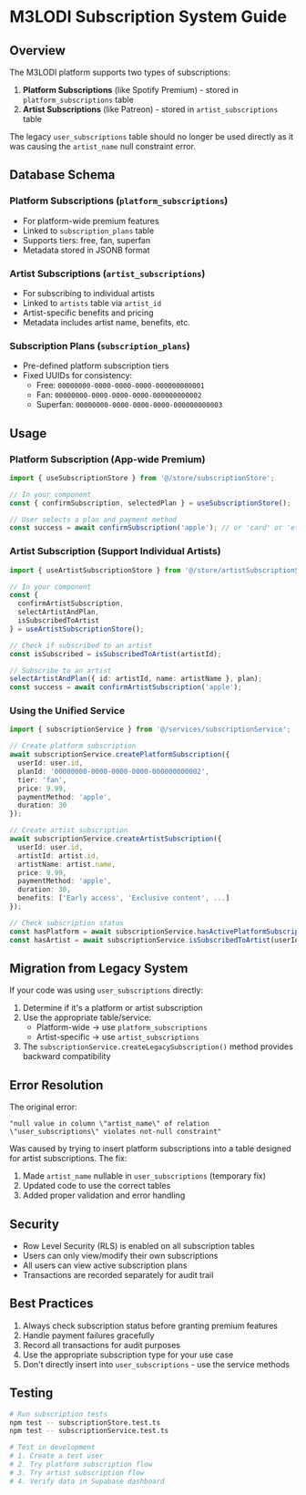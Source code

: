 # M3LODI Subscription System Guide

## Overview

The M3LODI platform supports two types of subscriptions:

1. **Platform Subscriptions** (like Spotify Premium) - stored in `platform_subscriptions` table
2. **Artist Subscriptions** (like Patreon) - stored in `artist_subscriptions` table

The legacy `user_subscriptions` table should no longer be used directly as it was causing the `artist_name` null constraint error.

## Database Schema

### Platform Subscriptions (`platform_subscriptions`)
- For platform-wide premium features
- Linked to `subscription_plans` table
- Supports tiers: free, fan, superfan
- Metadata stored in JSONB format

### Artist Subscriptions (`artist_subscriptions`)
- For subscribing to individual artists
- Linked to `artists` table via `artist_id`
- Artist-specific benefits and pricing
- Metadata includes artist name, benefits, etc.

### Subscription Plans (`subscription_plans`)
- Pre-defined platform subscription tiers
- Fixed UUIDs for consistency:
  - Free: `00000000-0000-0000-0000-000000000001`
  - Fan: `00000000-0000-0000-0000-000000000002`
  - Superfan: `00000000-0000-0000-0000-000000000003`

## Usage

### Platform Subscription (App-wide Premium)

```typescript
import { useSubscriptionStore } from '@/store/subscriptionStore';

// In your component
const { confirmSubscription, selectedPlan } = useSubscriptionStore();

// User selects a plan and payment method
const success = await confirmSubscription('apple'); // or 'card' or 'eth'
```

### Artist Subscription (Support Individual Artists)

```typescript
import { useArtistSubscriptionStore } from '@/store/artistSubscriptionStore';

// In your component
const { 
  confirmArtistSubscription, 
  selectArtistAndPlan,
  isSubscribedToArtist 
} = useArtistSubscriptionStore();

// Check if subscribed to an artist
const isSubscribed = isSubscribedToArtist(artistId);

// Subscribe to an artist
selectArtistAndPlan({ id: artistId, name: artistName }, plan);
const success = await confirmArtistSubscription('apple');
```

### Using the Unified Service

```typescript
import { subscriptionService } from '@/services/subscriptionService';

// Create platform subscription
await subscriptionService.createPlatformSubscription({
  userId: user.id,
  planId: '00000000-0000-0000-0000-000000000002',
  tier: 'fan',
  price: 9.99,
  paymentMethod: 'apple',
  duration: 30
});

// Create artist subscription
await subscriptionService.createArtistSubscription({
  userId: user.id,
  artistId: artist.id,
  artistName: artist.name,
  price: 9.99,
  paymentMethod: 'apple',
  duration: 30,
  benefits: ['Early access', 'Exclusive content', ...]
});

// Check subscription status
const hasPlatform = await subscriptionService.hasActivePlatformSubscription(userId);
const hasArtist = await subscriptionService.isSubscribedToArtist(userId, artistId);
```

## Migration from Legacy System

If your code was using `user_subscriptions` directly:

1. Determine if it's a platform or artist subscription
2. Use the appropriate table/service:
   - Platform-wide → use `platform_subscriptions`
   - Artist-specific → use `artist_subscriptions`
3. The `subscriptionService.createLegacySubscription()` method provides backward compatibility

## Error Resolution

The original error:
```
"null value in column \"artist_name\" of relation \"user_subscriptions\" violates not-null constraint"
```

Was caused by trying to insert platform subscriptions into a table designed for artist subscriptions. The fix:

1. Made `artist_name` nullable in `user_subscriptions` (temporary fix)
2. Updated code to use the correct tables
3. Added proper validation and error handling

## Security

- Row Level Security (RLS) is enabled on all subscription tables
- Users can only view/modify their own subscriptions
- All users can view active subscription plans
- Transactions are recorded separately for audit trail

## Best Practices

1. Always check subscription status before granting premium features
2. Handle payment failures gracefully
3. Record all transactions for audit purposes
4. Use the appropriate subscription type for your use case
5. Don't directly insert into `user_subscriptions` - use the service methods

## Testing

```bash
# Run subscription tests
npm test -- subscriptionStore.test.ts
npm test -- subscriptionService.test.ts

# Test in development
# 1. Create a test user
# 2. Try platform subscription flow
# 3. Try artist subscription flow
# 4. Verify data in Supabase dashboard
```
